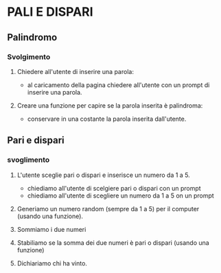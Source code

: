 # PALI E DISPARI

## Palindromo

### Svolgimento

1. Chiedere all'utente di inserire una parola:

    - al caricamento della pagina chiedere all'utente con un prompt di inserire una parola.

2. Creare una funzione per capire se la parola inserita è palindroma:

    - conservare in una costante la parola inserita dall'utente.



## Pari e dispari

### svoglimento

1. L'utente sceglie pari o dispari e inserisce un numero da 1 a 5.

    - chiediamo all'utente di scelgiere pari o dispari con un prompt
    - chiediamo all'utente di scegliere un numero da 1 a 5 on un prompt

2. Generiamo un numero random (sempre da 1 a 5) per il computer (usando una funzione).

3. Sommiamo i due numeri
4. Stabiliamo se la somma dei due numeri è pari o dispari (usando una funzione)
5. Dichiariamo chi ha vinto.
